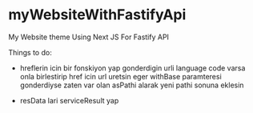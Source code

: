 # myWebsiteWithFastifyApi
My Website theme Using Next JS For Fastify API


Things to do:
- hreflerin icin bir fonskiyon yap gonderdigin urli language code varsa onla birlestirip href icin url uretsin eger withBase paramteresi gonderdiyse zaten var olan asPathi alarak yeni pathi sonuna eklesin

+ resData lari serviceResult yap